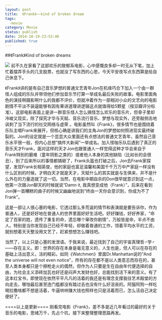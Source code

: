 ```yaml
---
layout: post
title:  《Frank》——kind of broken dream
tags: 
  -movie
category: Movie
status: publish
date: 2014-10-19-23:53:40
published: true
---
```

##《Frank》Kind of broken dreams

<img src="http://img5.douban.com/view/photo/photo/public/p2195768476.jpg"/>
前不久在家看了这部欢乐的致郁系电影，心中感慨良多却一时无从下笔，加上忙着摆弄手头的几支股票，也就没了写东西的心思，今天平安夜写点东西算是给自己休息下。

《Frank》讲的是有自己音乐梦想的普通文艺青年Jon在机缘巧合下加入一个由一群怪人组成的乐队并带领他们参加音乐节打算一举成名最后失败的故事。电影里面角色的演技啊摄影啊什么的我都不评价，但就冲着作为一部相对小众的文艺向的电影剧情不平淡不装逼能够有因有果讲道理讲逻辑这点就值得给5颗星（按豆瓣评分标准）。这部电影表面上是讲一群音乐怪人怎么搞怪怎么欢乐的音乐片，但骨子里却冷峻又现实，除了探究才华与天赋、音乐流行音乐、梦想与现实外，还旁敲侧击地讽刺了当下流行的社交网络与虚荣 。电影虽然叫《Frank》，很多情节也是围绕着乐队主唱Frank来展开，但核心确是讲我们的主角Jon的梦想如何照进现实最终破裂的。Jon的设定就是一个芸芸大众里面还有点想法的普通文艺青年，虽然自己音乐水平很一般，但内心总想“搞件大新闻”一举成名。加入怪咖乐队后遇到了真正的音乐天才Frank，面对这样的天才Jon也跟普通人一样觉得这种才华会来自于Frank特别的磨难（童年阴影之类的）或者他人本身的其他缺陷（比如长的会很丑），到了后来所以的事情都搞砸了，Frank头盔也打破之后，Jon去Frank家探望，发现Frank长相英俊，他的家庭也富足温馨和美国千千万万中产家庭一样没有什么区别的时候，才明白天才就是天才，天赋什么的其实就是与生俱来，并不是什么外在的力量造就了这一切。当然，在电影中期自杀的Don很早就意识到这一点，他第一次跟Jon聊天的时候就说“Damn it, 我真想变成他（Frank）”，后来在看到Jon弹一首糟糕的曲子的时候又幽幽地说到“终由一天你会意识到，你成为不了Frank”。

这是一部让人很心塞的电影，它透过那么多荒诞的情节和表演就是要告诉你，作为普通人，还是好好地在普通人的世界里面好好生活吧。好好赚钱，好好养家，“命定了百家的姓，遗传了重复的命，遗忘哪个窜改你剧情”，万般皆是命，半点不由人。特别是当你发现自己已经不年轻，却做着普通的工作，领着平均水平的工资，就别想着天天整没用文艺了，赶紧想想怎么赚钱吧。

当然了，以上只是心塞的发泄语。于我来说，最近找到了自己的宇宙真理哲♂学♂——存在主义。即：世界的存在本身是毫无意义的，人生也是，但人可以在存在的基础上活出意义，活的精彩。如同《Watchmen》里面Dr.Manhattan说的“And the universe will not even notice”，所有的存在都不是以人类意志而存在的，甚至人类本身都只是个擦枪走火的偶然，但作为人只要是生在自由年代便选择的自由，为社会主义添砖加瓦也好还是闷声大发财也好，总能找到活下来的意义。有了这本红宝书，即使现在依然平平凡凡的活着的我还是有理念支撑我往艺术殿堂的方向走去，哪怕最后甚至连门槛都没有踏过去也没有什么好沮丧的。阿猫阿狗一样吃喝拉撒啥都不想是活着，牛逼哄哄赚大钱也照样也只是活着而已，怎么活自己决定便好了。

====以上是更新====
刚看完电影《Frank》，差不多是近几年看过的最好的关于音乐的电影，思绪万千，先占个坑，接下来整理整理思路再发。
